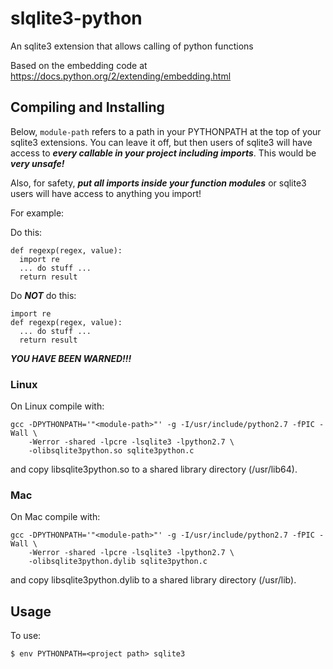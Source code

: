 # slqlite3-python
An sqlite3 extension that allows calling of python functions

Based on the embedding code at https://docs.python.org/2/extending/embedding.html

## Compiling and Installing

Below, ```module-path``` refers to a path in your PYTHONPATH at the top of
your sqlite3 extensions. You can leave it off, but then users of sqlite3 will
have access to ***every callable in your project including imports***. This would
be ***very unsafe!***

Also, for safety, ***put all imports inside your function modules*** or sqlite3
users will have access to anything you import!

For example:

Do this:

```
def regexp(regex, value):
  import re
  ... do stuff ...
  return result
```

Do ***NOT*** do this:

```
import re
def regexp(regex, value):
  ... do stuff ...
  return result
```

***YOU HAVE BEEN WARNED!!!***

### Linux

On Linux compile with:

```
gcc -DPYTHONPATH='"<module-path>"' -g -I/usr/include/python2.7 -fPIC -Wall \
    -Werror -shared -lpcre -lsqlite3 -lpython2.7 \
    -olibsqlite3python.so sqlite3python.c
```

and copy libsqlite3python.so to a shared library directory (/usr/lib64).

### Mac

On Mac compile with:

```
gcc -DPYTHONPATH='"<module-path>"' -g -I/usr/include/python2.7 -fPIC -Wall \
    -Werror -shared -lpcre -lsqlite3 -lpython2.7 \
    -olibsqlite3python.dylib sqlite3python.c
```

and copy libsqlite3python.dylib to a shared library directory (/usr/lib).

## Usage

To use:

```
$ env PYTHONPATH=<project path> sqlite3

